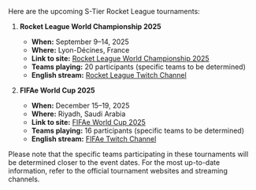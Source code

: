 Here are the upcoming S-Tier Rocket League tournaments:

1. **Rocket League World Championship 2025**
   - **When:** September 9–14, 2025
   - **Where:** Lyon-Décines, France
   - **Link to site:** [Rocket League World Championship 2025](https://liquipedia.net/rocketleague/S-Tier_Tournaments)
   - **Teams playing:** 20 participants (specific teams to be determined)
   - **English stream:** [Rocket League Twitch Channel](https://www.twitch.tv/rocketleague)

2. **FIFAe World Cup 2025**
   - **When:** December 15–19, 2025
   - **Where:** Riyadh, Saudi Arabia
   - **Link to site:** [FIFAe World Cup 2025](https://liquipedia.net/rocketleague/S-Tier_Tournaments)
   - **Teams playing:** 16 participants (specific teams to be determined)
   - **English stream:** [FIFAe Twitch Channel](https://www.twitch.tv/fifae)

Please note that the specific teams participating in these tournaments will be determined closer to the event dates. For the most up-to-date information, refer to the official tournament websites and streaming channels.
